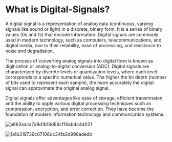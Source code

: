 # What is Digital-Signals?
A digital signal is a representation of analog data (continuous, varying signals like sound or light) in a discrete, binary form. It is a series of binary values (0s and 1s) that encode information. Digital signals are commonly used in modern technology, such as computers, telecommunications, and digital media, due to their reliability, ease of processing, and resistance to noise and degradation.

The process of converting analog signals into digital form is known as digitization or analog-to-digital conversion (ADC). Digital signals are characterized by discrete levels or quantization levels, where each level corresponds to a specific numerical value. The higher the bit depth (number of bits used to represent each sample), the more accurately the digital signal can approximate the original analog signal.

Digital signals offer advantages like ease of storage, efficient transmission, and the ability to apply various digital processing techniques such as compression, encryption, and error correction. They have become the foundation of modern information technology and communication systems.

![a663aaca7d8d1b18d66cf16ab4c44021](https://github.com/Besbol100/College-Projects/assets/113455518/64aa200e-226b-424f-82a6-608e8343db77)

![1a1b319739c07106dc34fa3d998adedb](https://github.com/Besbol100/College-Projects/assets/113455518/a0055886-1fe6-416d-99ce-3fd24d8b86bf)
